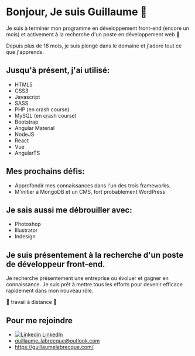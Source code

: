 # Bonjour, Je suis Guillaume 👋 

Je suis à terminer mon programme en développement front-end (encore un mois) et activement à la recherche d'un poste en développement web :rocket: 

Depuis plus de 18 mois, je suis plongé dans le domaine et j'adore tout ce que j'apprends. 

## Jusqu'à présent, j'ai utilisé:
* HTML5
* CSS3
* Javascript
* SASS
* PHP (en crash course)
* MySQL (en crash course)
* Bootstrap
* Angular Material
* NodeJS
* React
* Vue
* AngularTS

## Mes prochains défis:
* Approfondir mes connaissances dans l'un des trois frameworks.
* M'initier à MongoDB et un CMS, fort probablement WordPress

## Je sais aussi me débrouiller avec:
* Photoshop
* Illustrator
* Indesign

## Je suis présentement à la recherche d'un poste de développeur front-end.

Je recherche présentement une entreprise ou évoluer et gagner en connaissance. 
Je suis prêt à mettre tous les efforts pour devenir efficace rapidement dans mon nouveau rôle.

:house_with_garden: travail à distance :house_with_garden:


## Pour me rejoindre
* [![Linkedin](https://i.stack.imgur.com/gVE0j.png) LinkedIn](https://www.linkedin.com/in/guillaume-labrecque-6044ba7a/)
* guillaume_labrecque@outlook.com
* https://guillaumelabrecque.com/

